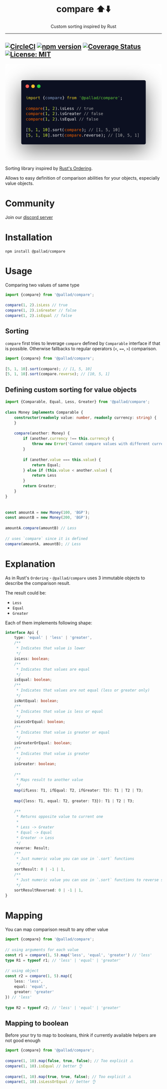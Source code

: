 <div align="center">
	<h1>compare ⬆️⬇️️</h1>
	<p>Custom sorting inspired by Rust</p>
</div>

---
[![CircleCI](https://circleci.com/gh/pallad-ts/compare/tree/master.svg?style=svg)](https://circleci.com/gh/pallad-ts/compare/tree/master)
[![npm version](https://badge.fury.io/js/@pallad%2Fcompare.svg)](https://badge.fury.io/js/@pallad%2Fcompare)
[![Coverage Status](https://coveralls.io/repos/github/pallad-ts/compare/badge.svg?branch=master)](https://coveralls.io/github/pallad-ts/compare?branch=master)
[![License: MIT](https://img.shields.io/badge/License-MIT-green.svg)](https://opensource.org/licenses/MIT)
---

![Example code](./assets/intro-code.png)

Sorting library inspired by [Rust's Ordering](https://doc.rust-lang.org/std/cmp/enum.Ordering.html).

Allows to easy definition of comparison abilities for your objects, especially value objects.

# Community

Join our [discord server](https://discord.gg/cbpxw93DnS)

# Installation

```shell
npm install @pallad/compare
```

# Usage

Comparing two values of same type

```typescript
import {compare} from '@pallad/compare';

compare(1, 2).isLess // true
compare(1, 2).isGreater // false
compare(1, 2).isEqual // false
```

## Sorting

`compare` first tries to leverage `compare` defined by `Comparable` interface if that is possible. 
Otherwise fallbacks to regular operators (`<`, `==`, `>`) comparison.

```typescript
import {compare} from '@pallad/compare';

[5, 1, 10].sort(compare); // [1, 5, 10]
[5, 1, 10].sort(compare.reverse); // [10, 5, 1]
```

## Defining custom sorting for value objects

```typescript
import {Comparable, Equal, Less, Greater} from '@pallad/compare';

class Money implements Comparable {
	constructor(readonly value: number, readonly currency: string) {
	}

	compare(another: Money) {
		if (another.currency !== this.currency) {
			throw new Error('Cannot compare values with different currencies');
		}

		if (another.value === this.value) {
			return Equal;
		} else if (this.value < another.value) {
			return Less
		}
		return Greater;
	}
}


const amountA = new Money(100, 'BGP');
const amountB = new Money(200, 'BGP');

amountA.compare(amountB) // Less

// uses `compare` since it is defined
compare(amountA, amountB); // Less
```

# Explanation

As in Rust's `Ordering` - `@pallad/compare` uses 3 immutable objects to describe the comparison result.

The result could be:

* `Less`
* `Equal`
* `Greater`

Each of them implements following shape:

```typescript
interface Api {
	type: 'equal' | 'less' | 'greater',
	/**
	 * Indicates that value is lower
	 */
	isLess: boolean;
	/**
	 * Indicates that values are equal
	 */
	isEqual: boolean;
	/**
	 * Indicates that values are not equal (less or greater only)
	 */
	isNotEqual: boolean;
	/**
	 * Indicates that value is less or equal
	 */
	isLessOrEqual: boolean;
	/**
	 * Indicates that value is greater or equal
	 */
	isGreaterOrEqual: boolean;
	/**
	 * Indicates that value is greater
	 */
	isGreater: boolean;

	/**
	 * Maps result to another value
	 */
	map(ifLess: T1, ifEqual: T2, ifGreater: T3): T1 | T2 | T3;

	map({less: T1, equal: T2, greater: T3}): T1 | T2 | T3;

	/**
	 * Returns opposite value to current one
	 *
	 * Less -> Greater
	 * Equal -> Equal
	 * Greater -> Less
	 */
	reverse: Result;
	/**
	 * Just numeric value you can use in `.sort` functions
	 */
	sortResult: 0 | -1 | 1,
	/**
	 * Just numeric value you can use in `.sort` functions to reverse sorting
	 */
	sortResultReversed: 0 | -1 | 1,
}
```

# Mapping

You can map comparison result to any other value

```typescript
import {compare} from '@pallad/compare';

// using arguments for each value
const r1 = compare(1, 5).map('less', 'equal', 'greater') // 'less'
type R1 = typeof r1; // 'less' | 'equal' | 'greater'  

// using object
const r2 = compare(1, 5).map({
	less: 'less',
	equal: 'equal',
	greater: 'greater'
}) // 'less'

type R2 = typeof r2; // 'less' | 'equal' | 'greater'
```

## Mapping to boolean
Before your try to map to booleans, think if currently available helpers are not good enough

```typescript
import {compare} from '@pallad/compare';

compare(1, 10).map(false, true, false); // Too explicit ⚠️
compare(1, 10).isEqual // better 👌

compare(1, 10).map(true, true, false); // Too explicit ⚠️
compare(1, 10).isLessOrEqual // better 👌
```
